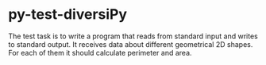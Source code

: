 # py-test-diversiPy
The test task is to write a program that reads from standard input and writes to standard output. It receives data about different geometrical 2D shapes. For each of them it should calculate perimeter and area.
